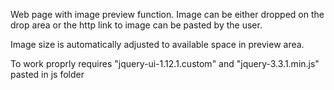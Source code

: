Web page with image preview function. Image can be either dropped on the drop area or the http link to image can be pasted by the user.

Image size is automatically adjusted to available space in preview area.

To work proprly requires "jquery-ui-1.12.1.custom" and "jquery-3.3.1.min.js" pasted in js folder
